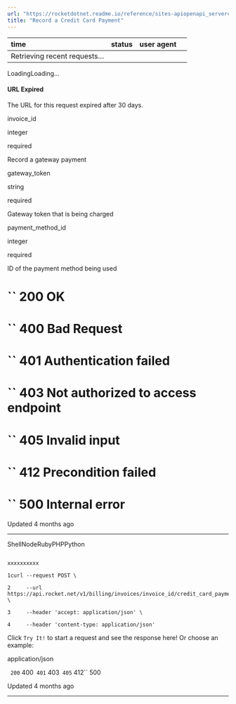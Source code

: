 ```yaml
---
url: "https://rocketdotnet.readme.io/reference/sites-apiopenapi_servercontrollersbilling_controllerpost_billing_invoices_invoice_id_credit_card_payment"
title: "Record a Credit Card Payment"
---
```


| time | status | user agent |  |
| :-- | :-- | :-- | :-- |
| Retrieving recent requests… |

LoadingLoading…

#### URL Expired

The URL for this request expired after 30 days.

invoice\_id

integer

required

Record a gateway payment

gateway\_token

string

required

Gateway token that is being charged

payment\_method\_id

integer

required

ID of the payment method being used

# `` 200      OK

# `` 400      Bad Request

# `` 401      Authentication failed

# `` 403      Not authorized to access endpoint

# `` 405      Invalid input

# `` 412      Precondition failed

# `` 500      Internal error

Updated 4 months ago

* * *

ShellNodeRubyPHPPython

```

xxxxxxxxxx

1curl --request POST \

2     --url https://api.rocket.net/v1/billing/invoices/invoice_id/credit_card_payment \

3     --header 'accept: application/json' \

4     --header 'content-type: application/json'

```

Click `Try It!` to start a request and see the response here! Or choose an example:

application/json

`` 200`` 400`` 401`` 403`` 405`` 412`` 500

Updated 4 months ago

* * *